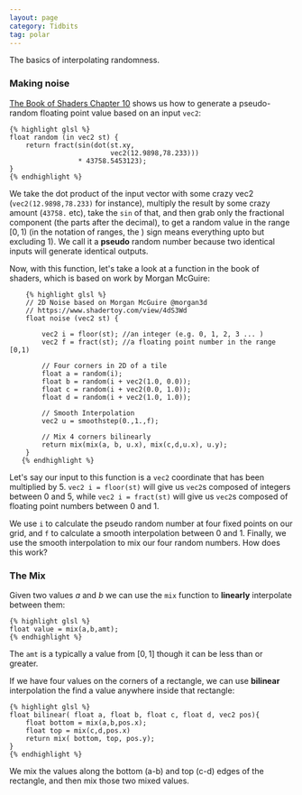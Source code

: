 ```yaml
---
layout: page
category: Tidbits
tag: polar
---
```


The basics of interpolating randomness.

<script type="text/x-mathjax-config">
MathJax.Hub.Config({
  tex2jax: {inlineMath: [['$','$'], ['\\(','\\)']]},
  TeX: { extensions: ["AMSmath.js"] }
});
</script>
<script type="text/javascript" async
  src="https://cdn.mathjax.org/mathjax/latest/MathJax.js?config=TeX-AMS_HTML"></script>
<script type="text/javascript" src="https://rawgit.com/patriciogonzalezvivo/glslCanvas/master/build/GlslCanvas.js"></script>


### Making noise

[The Book of Shaders Chapter 10](https://thebookofshaders.com/10/) shows us how to generate a pseudo-random floating point value based on an input `vec2`:

	{% highlight glsl %}
	float random (in vec2 st) { 
	    return fract(sin(dot(st.xy,
	                         vec2(12.9898,78.233)))
	                 * 43758.5453123);
	}
	{% endhighlight %}

We take the dot product of the input vector with some crazy vec2 (`vec2(12.9898,78.233)` for instance), multiply the result by some crazy amount (`43758.` etc), take the `sin` of that, and then grab only the fractional component (the parts after the decimal), to get a random value in the range $[0,1)$ (in the notation of ranges, the $)$ sign means everything upto but excluding $1$).  We call it a **pseudo** random number because two identical inputs will generate identical outputs.

Now, with this function, let's take a look at a function in the book of shaders, which is based on work by Morgan McGuire: 


		{% highlight glsl %}
		// 2D Noise based on Morgan McGuire @morgan3d
		// https://www.shadertoy.com/view/4dS3Wd
		float noise (vec2 st) {

		    vec2 i = floor(st); //an integer (e.g. 0, 1, 2, 3 ... )
		    vec2 f = fract(st); //a floating point number in the range [0,1)

		    // Four corners in 2D of a tile
		    float a = random(i);
		    float b = random(i + vec2(1.0, 0.0));
		    float c = random(i + vec2(0.0, 1.0));
		    float d = random(i + vec2(1.0, 1.0));

		    // Smooth Interpolation
		    vec2 u = smoothstep(0.,1.,f);

		    // Mix 4 corners bilinearly
		    return mix(mix(a, b, u.x), mix(c,d,u.x), u.y);
		}
	   {% endhighlight %}

Let's say our input to this function is a `vec2` coordinate that has been multiplied by 5.  `vec2 i = floor(st)` will give us `vec2`s composed of integers between 0 and 5, while `vec2 i = fract(st)` will give us `vec2`s composed of floating point numbers between 0 and 1.  

We use `i` to calculate the pseudo random number at four fixed points on our grid, and `f` to calculate a smooth interpolation between 0 and 1.  Finally, we use the smooth interpolation to mix our four random numbers.  How does this work?

### The Mix

Given two values $a$ and $b$ we can use the `mix` function to **linearly** interpolate between them:

	{% highlight glsl %}
	float value = mix(a,b,amt);
	{% endhighlight %}

The `amt` is a typically a value from $[0,1]$ though it can be less than or greater.

If we have four values on the corners of a rectangle, we can use **bilinear** interpolation the find a value anywhere inside that rectangle:

	{% highlight glsl %}
	float bilinear( float a, float b, float c, float d, vec2 pos){
		float bottom = mix(a,b,pos.x);
		float top = mix(c,d,pos.x)
		return mix( bottom, top, pos.y);
	}
	{% endhighlight %}

We mix the values along the bottom (a-b) and top (c-d) edges of the rectangle, and then mix those two mixed values.
